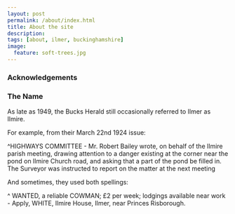 ```yaml
---
layout: post
permalink: /about/index.html
title: About the site
description:
tags: [about, ilmer, buckinghamshire]
image:
  feature: soft-trees.jpg
---
```



### Acknowledgements

### The Name

As late as 1949, the Bucks Herald still occasionally referred to Ilmer as Ilmire. 

For example, from their March 22nd 1924 issue:

^HIGHWAYS COMMITTEE - Mr. Robert Bailey wrote, on behalf of the Ilmire parish meeting, drawing attention to a danger existing at the corner near the pond on Ilmire Church road, and asking that a part of the pond be filled in. The Surveyor was instructed to report on the matter at the next meeting

And sometimes, they used both spellings:

^ WANTED, a reliable COWMAN; £2 per week; lodgings available near work - Apply, WHITE, Ilmire House, Ilmer, near Princes Risborough.
